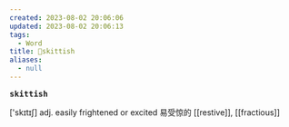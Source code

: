 ```yaml
---
created: 2023-08-02 20:06:06
updated: 2023-08-02 20:06:13
tags:
  - Word
title: 📖skittish
aliases:
  - null
---
```


<pre><strong>skittish</strong></pre>
['skɪtɪʃ]
adj. easily frightened or excited 易受惊的
[[restive]], [[fractious]]

